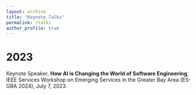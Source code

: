 ```yaml
---
layout: archive
title: "Keynote Talks"
permalink: /talk/
author_profile: true
---
```


2023
======
Keynote Speaker, **How AI is Changing the World of Software Engineering**, IEEE Services Workshop on Emerging Services in the Greater Bay Area (ES-GBA 2024), July 7, 2023. 

